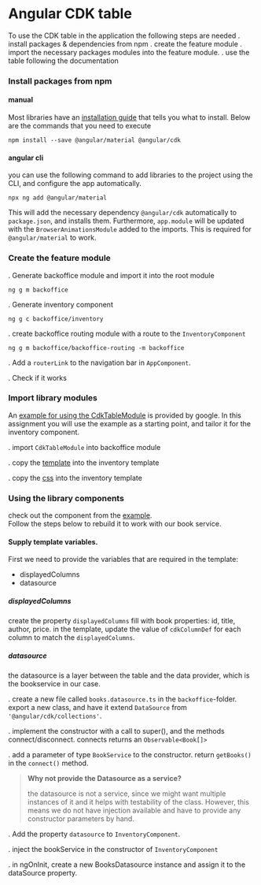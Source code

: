 # Angular CDK table
To use the CDK table in the application the following steps are needed
. install packages & dependencies from npm
. create the feature module
. import the necessary packages modules into the feature module.
. use the table following the documentation

### Install packages from npm

#### manual
Most libraries have an [installation guide](https://material.angular.io/guide/getting-started) that tells you what to install.
Below are the commands that you need to execute
```
npm install --save @angular/material @angular/cdk
```

#### angular cli
you can use the following command to add libraries to the project using the CLI, and configure the app automatically.
```
npx ng add @angular/material
```
This will add the necessary dependency `@angular/cdk` automatically to `package.json`, and installs them.
Furthermore, `app.module` will be updated with the `BrowserAnimationsModule` added to the imports. This is required for `@angular/material` to work.

### Create the feature module

. Generate backoffice module and import it into the root module
```
ng g m backoffice
```

. Generate inventory component
```
ng g c backoffice/inventory
```

. create backoffice routing module with a route to the `InventoryComponent`
```
ng g m backoffice/backoffice-routing -m backoffice
```

. Add a `routerLink` to the navigation bar in `AppComponent`.
     
. Check if it works

### Import library modules

An [example for using the CdkTableModule](https://stackblitz.com/angular/mggnrrbglxr?file=app%2Fcdk-table-basic-example.ts) 
is provided by google. In this assignment you will use the example as a starting point, and tailor it for the 
inventory component.

. import `CdkTableModule` into backoffice module

. copy the [template](https://stackblitz.com/angular/mggnrrbglxr?file=app%2Fcdk-table-basic-example.html) into the inventory template

. copy the [css](https://stackblitz.com/angular/mggnrrbglxr?file=app%2Fcdk-table-basic-example.css) into the inventory template

### Using the library components
check out the component from the [example](https://stackblitz.com/angular/mggnrrbglxr?file=app%2Fcdk-table-basic-example.ts).  
Follow the steps below to rebuild it to work with our book service.

#### Supply template variables.
First we need to provide the variables that are required in the template:
  - displayedColumns
  - datasource
       
##### displayedColumns
create the property `displayedColumns` fill with book properties: id, title, author, price.
in the template, update the value of `cdkColumnDef` for each column to match the `displayedColumns`.
    
##### datasource
the datasource is a layer between the table and the data provider, which is the bookservice in our case.

. create a new file called `books.datasource.ts` in the `backoffice`-folder.
  export a new class, and have it extend `DataSource` from `'@angular/cdk/collections'`.
  
. implement the constructor with a call to super(), and the methods connect/disconnect.
  connects returns an `Observable<Book[]>`
  
. add a parameter of type `BookService` to the constructor.
    return `getBooks()` in the `connect()` method.
    
  > **Why not provide the Datasource as a service?**
   >
   > the datasource is not a service, since we might want multiple instances of it and it helps with testability of the class.
   > However, this means we do not have injection available and have to provide any constructor parameters by hand.
    
. Add the property `datasource` to `InventoryComponent`.

. inject the bookService in the constructor of `InventoryComponent`

. in ngOnInit, create a new BooksDatasource instance and assign it to the dataSource property.
